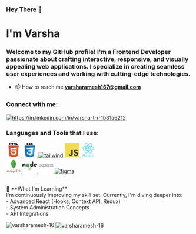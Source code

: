 <h3 >Hey There 👋 </h1>

<h1>I'm Varsha</h1>

<h3 >Welcome to my GitHub profile! I'm a Frontend Developer passionate about crafting interactive, responsive, and visually appealing web applications. I specialize in creating seamless user experiences and working with cutting-edge technologies.</h3>







- 📫 How to reach me **varsharamesh167@gmail.com**


<h3 align="left">Connect with me:</h3>
<p align="left">
  
<a href="https://linkedin.com/in/https://in.linkedin.com/in/varsha-t-r-1b31a6212" target="blank"><img align="center" src="https://raw.githubusercontent.com/rahuldkjain/github-profile-readme-generator/master/src/images/icons/Social/linked-in-alt.svg" alt="https://in.linkedin.com/in/varsha-t-r-1b31a6212" height="30" width="40" /></a>
</p>

<h3 align="left">Languages and Tools that I use:</h3>
<p align="left"> <a href="https://www.w3.org/html/" target="_blank" rel="noreferrer"> <img src="https://raw.githubusercontent.com/devicons/devicon/master/icons/html5/html5-original-wordmark.svg" alt="html5" width="40" height="40"/> </a>  <a href="https://www.w3schools.com/css/" target="_blank" rel="noreferrer"> <img src="https://raw.githubusercontent.com/devicons/devicon/master/icons/css3/css3-original-wordmark.svg" alt="css3" width="40" height="40"/> </a><a href="https://tailwindcss.com/" target="_blank" rel="noreferrer"> <img src="https://www.vectorlogo.zone/logos/tailwindcss/tailwindcss-icon.svg" alt="tailwind" width="40" height="40"/> </a><a href="https://developer.mozilla.org/en-US/docs/Web/JavaScript" target="_blank" rel="noreferrer"> <img src="https://raw.githubusercontent.com/devicons/devicon/master/icons/javascript/javascript-original.svg" alt="javascript" width="40" height="40"/> </a> <a href="https://reactjs.org/" target="_blank" rel="noreferrer"> <img src="https://raw.githubusercontent.com/devicons/devicon/master/icons/react/react-original-wordmark.svg" alt="react" width="40" height="40"/> </a> <br>
   <a href="https://www.mongodb.com/" target="_blank" rel="noreferrer"> <img src="https://raw.githubusercontent.com/devicons/devicon/master/icons/mongodb/mongodb-original-wordmark.svg" alt="mongodb" width="40" height="40"/> </a><a href="https://nodejs.org" target="_blank" rel="noreferrer"> <img src="https://raw.githubusercontent.com/devicons/devicon/master/icons/nodejs/nodejs-original-wordmark.svg" alt="nodejs" width="40" height="40"/> </a>
  <a href="https://expressjs.com" target="_blank" rel="noreferrer"> <img src="https://raw.githubusercontent.com/devicons/devicon/master/icons/express/express-original-wordmark.svg" alt="express" width="40" height="40"/> </a> <a href="https://www.figma.com/" target="_blank" rel="noreferrer"> <img src="https://www.vectorlogo.zone/logos/figma/figma-icon.svg" alt="figma" width="40" height="40"/> </a>    </p>
  <br>
 🌱 **What I'm Learning**<br>
I'm continuously improving my skill set. Currently, I'm diving deeper into:<br>
- Advanced React (Hooks, Context API, Redux)<br>
- System Administration Concepts<br>
- API Integrations<br>

<p><img align="left" src="https://github-readme-stats.vercel.app/api/top-langs?username=varsharamesh-16&show_icons=true&locale=en&layout=compact" alt="varsharamesh-16" /></p>

<p>&nbsp;<img align="center" src="https://github-readme-stats.vercel.app/api?username=varsharamesh-16&show_icons=true&locale=en" alt="varsharamesh-16" /></p>
